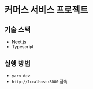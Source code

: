 # 커머스 서비스 프로젝트

## 기술 스택

- Next.js
- Typescript

## 실행 방법

- `yarn dev`
- `http://localhost:3000` 접속
